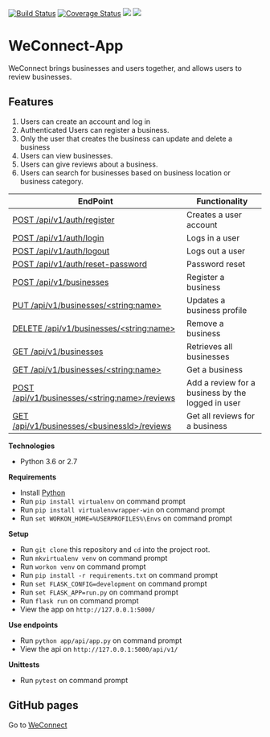 [![Build Status](https://travis-ci.org/Rwothoromo/WeConnect-App.svg?branch=master)](https://travis-ci.org/Rwothoromo/WeConnect-App)
[![Coverage Status](https://coveralls.io/repos/github/Rwothoromo/WeConnect-App/badge.svg?branch=master)](https://coveralls.io/github/Rwothoromo/WeConnect-App?branch=master)
<a href="https://codeclimate.com/github/codeclimate/codeclimate/maintainability"><img src="https://api.codeclimate.com/v1/badges/a99a88d28ad37a79dbf6/maintainability" /></a>
<a href="https://codeclimate.com/github/codeclimate/codeclimate/test_coverage"><img src="https://api.codeclimate.com/v1/badges/a99a88d28ad37a79dbf6/test_coverage" /></a>


# WeConnect-App
WeConnect brings businesses and users together, and allows users to review businesses.

## Features
1. Users can create an account and log in
2. Authenticated Users can register a business.
3. Only the user that creates the business can update and delete a business
4. Users can view businesses.
5. Users can give reviews about a business.
6. Users can search for businesses based on business location or business category.

| EndPoint                                             | Functionality                                    |
| ---------------------------------------------------- | ------------------------------------------------ |
| [POST   /api/v1/auth/register](#)                    | Creates a user account                           |
| [POST   /api/v1/auth/login](#)                       | Logs in a user                                   |
| [POST   /api/v1/auth/logout](#)                      | Logs out a user                                  |
| [POST   /api/v1/auth/reset-password](#)              | Password reset                                   |
| [POST   /api/v1/businesses](#)                       | Register a business                              |
| [PUT    /api/v1/businesses/\<string:name>](#)        | Updates a business profile                       |
| [DELETE /api/v1/businesses/\<string:name>](#)        | Remove a business                                |
| [GET    /api/v1/businesses](#)                       | Retrieves all businesses                         |
| [GET    /api/v1/businesses/\<string:name>](#)        | Get a business                                   |
| [POST   /api/v1/businesses/\<string:name>/reviews](#)| Add a review for a business by the logged in user|
| [GET    /api/v1/businesses/\<businessId>/reviews](#) | Get all reviews for a business                   |

**Technologies**
* Python 3.6 or 2.7

**Requirements**
* Install [Python](https://www.python.org/downloads/)
* Run `pip install virtualenv` on command prompt
* Run `pip install virtualenvwrapper-win` on command prompt
* Run `set WORKON_HOME=%USERPROFILES%\Envs` on command prompt

**Setup**
* Run `git clone` this repository and `cd` into the project root.
* Run `mkvirtualenv venv` on command prompt
* Run `workon venv` on command prompt
* Run `pip install -r requirements.txt` on command prompt
* Run `set FLASK_CONFIG=development` on command prompt
* Run `set FLASK_APP=run.py` on command prompt
* Run `flask run` on command prompt
* View the app on `http://127.0.0.1:5000/`

**Use endpoints**
* Run `python app/api/app.py` on command prompt
* View the api on `http://127.0.0.1:5000/api/v1/`

**Unittests**
* Run `pytest` on command prompt


## GitHub pages
Go to [WeConnect](https://rwothoromo.github.io/WeConnect-App/)
